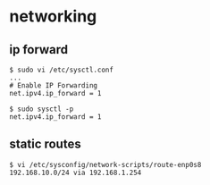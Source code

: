# networking

## ip forward

```console
$ sudo vi /etc/sysctl.conf
...
# Enable IP Forwarding
net.ipv4.ip_forward = 1

$ sudo sysctl -p
net.ipv4.ip_forward = 1
```

## static routes

```console
$ vi /etc/sysconfig/network-scripts/route-enp0s8
192.168.10.0/24 via 192.168.1.254
```
